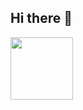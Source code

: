 ## Hi there 👋

<img src="https://as2.ftcdn.net/v2/jpg/02/47/01/93/1000_F_247019370_g8WH1p3YZAwUuhAcTc2g2NVgBV6N523b.jpg" height="100px">
